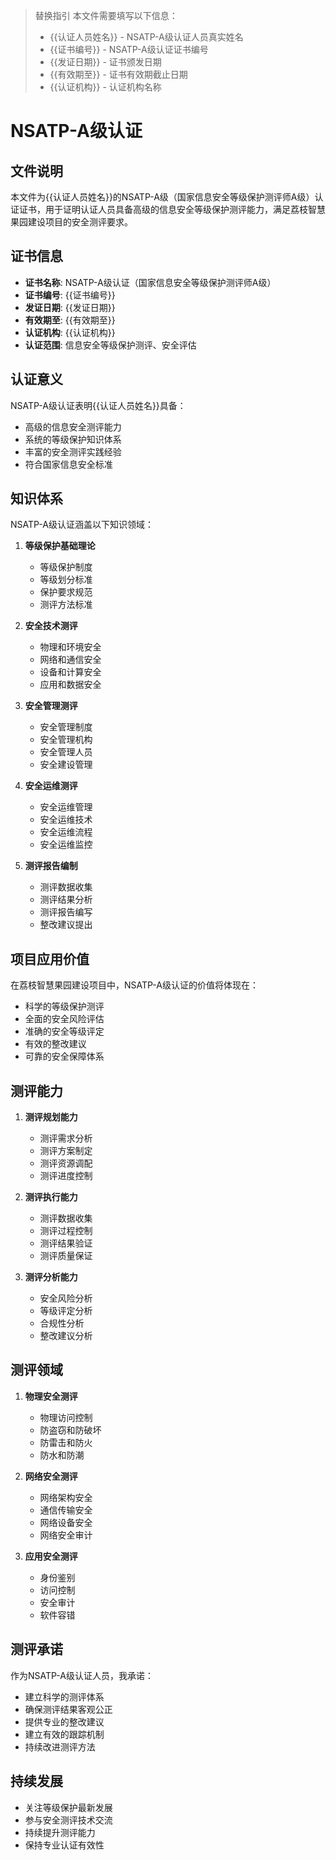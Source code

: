 > 替换指引
> 本文件需要填写以下信息：
> - {{认证人员姓名}} - NSATP-A级认证人员真实姓名
> - {{证书编号}} - NSATP-A级认证证书编号
> - {{发证日期}} - 证书颁发日期
> - {{有效期至}} - 证书有效期截止日期
> - {{认证机构}} - 认证机构名称

# NSATP-A级认证

## 文件说明
本文件为{{认证人员姓名}}的NSATP-A级（国家信息安全等级保护测评师A级）认证证书，用于证明认证人员具备高级的信息安全等级保护测评能力，满足荔枝智慧果园建设项目的安全测评要求。

## 证书信息
- **证书名称**: NSATP-A级认证（国家信息安全等级保护测评师A级）
- **证书编号**: {{证书编号}}
- **发证日期**: {{发证日期}}
- **有效期至**: {{有效期至}}
- **认证机构**: {{认证机构}}
- **认证范围**: 信息安全等级保护测评、安全评估

## 认证意义
NSATP-A级认证表明{{认证人员姓名}}具备：
- 高级的信息安全测评能力
- 系统的等级保护知识体系
- 丰富的安全测评实践经验
- 符合国家信息安全标准

## 知识体系
NSATP-A级认证涵盖以下知识领域：
1. **等级保护基础理论**
   - 等级保护制度
   - 等级划分标准
   - 保护要求规范
   - 测评方法标准

2. **安全技术测评**
   - 物理和环境安全
   - 网络和通信安全
   - 设备和计算安全
   - 应用和数据安全

3. **安全管理测评**
   - 安全管理制度
   - 安全管理机构
   - 安全管理人员
   - 安全建设管理

4. **安全运维测评**
   - 安全运维管理
   - 安全运维技术
   - 安全运维流程
   - 安全运维监控

5. **测评报告编制**
   - 测评数据收集
   - 测评结果分析
   - 测评报告编写
   - 整改建议提出

## 项目应用价值
在荔枝智慧果园建设项目中，NSATP-A级认证的价值将体现在：
- 科学的等级保护测评
- 全面的安全风险评估
- 准确的安全等级评定
- 有效的整改建议
- 可靠的安全保障体系

## 测评能力
1. **测评规划能力**
   - 测评需求分析
   - 测评方案制定
   - 测评资源调配
   - 测评进度控制

2. **测评执行能力**
   - 测评数据收集
   - 测评过程控制
   - 测评结果验证
   - 测评质量保证

3. **测评分析能力**
   - 安全风险分析
   - 等级评定分析
   - 合规性分析
   - 整改建议分析

## 测评领域
1. **物理安全测评**
   - 物理访问控制
   - 防盗窃和防破坏
   - 防雷击和防火
   - 防水和防潮

2. **网络安全测评**
   - 网络架构安全
   - 通信传输安全
   - 网络设备安全
   - 网络安全审计

3. **应用安全测评**
   - 身份鉴别
   - 访问控制
   - 安全审计
   - 软件容错

## 测评承诺
作为NSATP-A级认证人员，我承诺：
- 建立科学的测评体系
- 确保测评结果客观公正
- 提供专业的整改建议
- 建立有效的跟踪机制
- 持续改进测评方法

## 持续发展
- 关注等级保护最新发展
- 参与安全测评技术交流
- 持续提升测评能力
- 保持专业认证有效性
